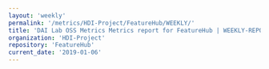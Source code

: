 ```yaml
---
layout: 'weekly'
permalink: '/metrics/HDI-Project/FeatureHub/WEEKLY/'
title: 'DAI Lab OSS Metrics Metrics report for FeatureHub | WEEKLY-REPORT-2019-01-06'
organization: 'HDI-Project'
repository: 'FeatureHub'
current_date: '2019-01-06'
---
```

